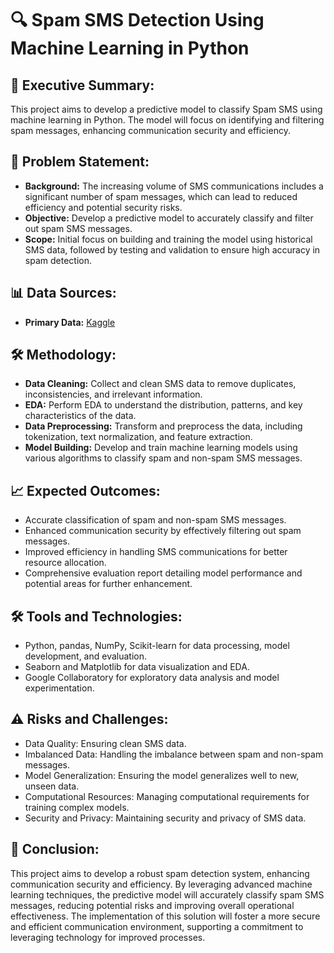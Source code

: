 # 🔍 Spam SMS Detection Using Machine Learning in Python

## 📄 Executive Summary:
This project aims to develop a predictive model to classify Spam SMS using machine learning in Python. The model will focus on identifying and filtering spam messages, enhancing communication security and efficiency. 

## 🎯 Problem Statement:
- **Background:** The increasing volume of SMS communications includes a significant number of spam messages, which can lead to reduced efficiency and potential security risks.
- **Objective:** Develop a predictive model to accurately classify and filter out spam SMS messages.
- **Scope:** Initial focus on building and training the model using historical SMS data, followed by testing and validation to ensure high accuracy in spam detection.

## 📊 Data Sources:
- **Primary Data:** [Kaggle](https://www.kaggle.com/datasets/uciml/sms-spam-collection-data)

## 🛠 Methodology:
- **Data Cleaning:** Collect and clean SMS data to remove duplicates, inconsistencies, and irrelevant information.
- **EDA:** Perform EDA to understand the distribution, patterns, and key characteristics of the data.
- **Data Preprocessing:** Transform and preprocess the data, including tokenization, text normalization, and feature extraction.
- **Model Building:** Develop and train machine learning models using various algorithms to classify spam and non-spam SMS messages.

## 📈 Expected Outcomes:
- Accurate classification of spam and non-spam SMS messages.
- Enhanced communication security by effectively filtering out spam messages.
- Improved efficiency in handling SMS communications for better resource allocation.
- Comprehensive evaluation report detailing model performance and potential areas for further enhancement.

## 🛠 Tools and Technologies:
- Python, pandas, NumPy, Scikit-learn for data processing, model development, and evaluation.
- Seaborn and Matplotlib for data visualization and EDA.
- Google Collaboratory for exploratory data analysis and model experimentation.

## ⚠️ Risks and Challenges:
- Data Quality: Ensuring clean SMS data.
- Imbalanced Data: Handling the imbalance between spam and non-spam messages.
- Model Generalization: Ensuring the model generalizes well to new, unseen data.
- Computational Resources: Managing computational requirements for training complex models.
- Security and Privacy: Maintaining security and privacy of SMS data.

## 🏁 Conclusion:
This project aims to develop a robust spam detection system, enhancing communication security and efficiency. By leveraging advanced machine learning techniques, the predictive model will accurately classify spam SMS messages, reducing potential risks and improving overall operational effectiveness. The implementation of this solution will foster a more secure and efficient communication environment, supporting a commitment to leveraging technology for improved processes.
